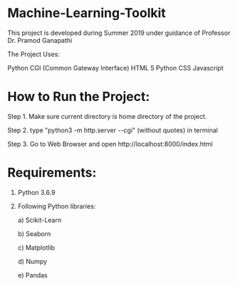 # Machine-Learning-Toolkit
This project is developed during Summer 2019 under guidance of Professor Dr. Pramod Ganapathi

The Project Uses:

Python CGI (Common Gateway Interface)
HTML 5
Python
CSS
Javascript

# How to Run the Project:

Step 1. Make sure current directory is home directory of the project.

Step 2. type "python3 -m http.server --cgi" (without quotes) in terminal

Step 3. Go to Web Browser and open http://localhost:8000/index.html

# Requirements:

1. Python 3.6.9
2. Following Python libraries:
    
    a) Scikit-Learn
    
    b) Seaborn
    
    c) Matplotlib
    
    d) Numpy
    
    e) Pandas
